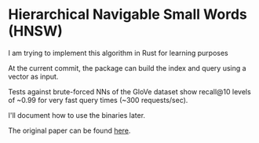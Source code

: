 # Hierarchical Navigable Small Words (HNSW)

I am trying to implement this algorithm in Rust for learning purposes

At the current commit, the package can build the index and query using a vector as input.

Tests against brute-forced NNs of the GloVe dataset show recall@10 levels of ~0.99 for very fast query times (~300 requests/sec).

I'll document how to use the binaries later.

The original paper can be found [here](https://arxiv.org/pdf/1603.09320.pdf).
